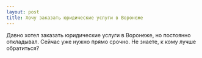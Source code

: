 ```yaml
---
layout: post 
title: Хочу заказать юридические услуги в Воронеже 
--- 
```

Давно хотел заказать юридические услуги в Воронеже, но постоянно откладывал. Сейчас уже нужно прямо срочно. Не знаете, к кому лучше обратиться?